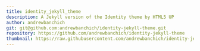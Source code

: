 ```yaml
---
title: identity_jekyll_theme
description: A Jekyll version of the Identity theme by HTML5 UP
author: andrewbanchich
git: git@github.com:andrewbanchich/identity-jekyll-theme.git
repository: https://github.com/andrewbanchich/identity-jekyll-theme
thumbnail: https://raw.githubusercontent.com/andrewbanchich/identity-jekyll-theme/master/assets/images/identity.jpg
---
```

